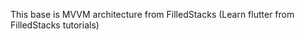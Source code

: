 
This base is MVVM architecture from FilledStacks (Learn flutter from FilledStacks tutorials)

<!-- Navigator.push(
    context,
    MaterialPageRoute(
      builder: (context) => HomeView(),
      settings: RouteSettings(name: 'HomeView'),
    ),
  );
} -->
